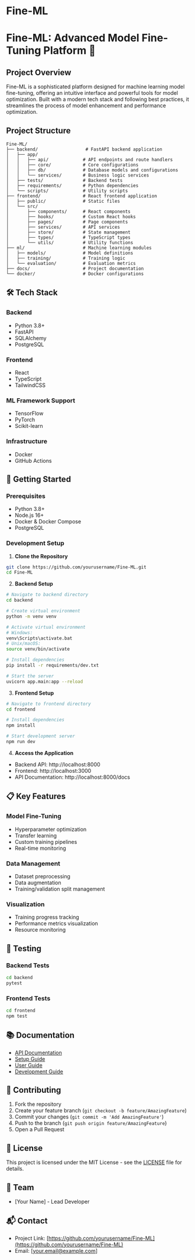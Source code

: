 # Fine-ML
 
# Fine-ML: Advanced Model Fine-Tuning Platform 🚀

## Project Overview
Fine-ML is a sophisticated platform designed for machine learning model fine-tuning, offering an intuitive interface and powerful tools for model optimization. Built with a modern tech stack and following best practices, it streamlines the process of model enhancement and performance optimization.

## Project Structure
```
Fine-ML/
├── backend/                  # FastAPI backend application
│   ├── app/
│   │   ├── api/             # API endpoints and route handlers
│   │   ├── core/            # Core configurations
│   │   ├── db/              # Database models and configurations
│   │   └── services/        # Business logic services
│   ├── tests/               # Backend tests
│   ├── requirements/        # Python dependencies
│   └── scripts/             # Utility scripts
├── frontend/                # React frontend application
│   ├── public/              # Static files
│   └── src/
│       ├── components/      # React components
│       ├── hooks/           # Custom React hooks
│       ├── pages/           # Page components
│       ├── services/        # API services
│       ├── store/           # State management
│       ├── types/           # TypeScript types
│       └── utils/           # Utility functions
├── ml/                      # Machine learning modules
│   ├── models/              # Model definitions
│   ├── training/            # Training logic
│   └── evaluation/          # Evaluation metrics
├── docs/                    # Project documentation
└── docker/                  # Docker configurations
```

## 🛠️ Tech Stack

### Backend
- Python 3.8+
- FastAPI
- SQLAlchemy
- PostgreSQL

### Frontend
- React
- TypeScript
- TailwindCSS

### ML Framework Support
- TensorFlow
- PyTorch
- Scikit-learn

### Infrastructure
- Docker
- GitHub Actions

## 🚀 Getting Started

### Prerequisites
- Python 3.8+
- Node.js 16+
- Docker & Docker Compose
- PostgreSQL

### Development Setup

1. **Clone the Repository**
```bash
git clone https://github.com/yourusername/Fine-ML.git
cd Fine-ML
```

2. **Backend Setup**
```bash
# Navigate to backend directory
cd backend

# Create virtual environment
python -m venv venv

# Activate virtual environment
# Windows:
venv\Scripts\activate.bat
# Unix/macOS:
source venv/bin/activate

# Install dependencies
pip install -r requirements/dev.txt

# Start the server
uvicorn app.main:app --reload
```

3. **Frontend Setup**
```bash
# Navigate to frontend directory
cd frontend

# Install dependencies
npm install

# Start development server
npm run dev
```

4. **Access the Application**
- Backend API: http://localhost:8000
- Frontend: http://localhost:3000
- API Documentation: http://localhost:8000/docs

## 📋 Key Features

### Model Fine-Tuning
- Hyperparameter optimization
- Transfer learning
- Custom training pipelines
- Real-time monitoring

### Data Management
- Dataset preprocessing
- Data augmentation
- Training/validation split management

### Visualization
- Training progress tracking
- Performance metrics visualization
- Resource monitoring

## 🧪 Testing

### Backend Tests
```bash
cd backend
pytest
```

### Frontend Tests
```bash
cd frontend
npm test
```

## 📚 Documentation
- [API Documentation](docs/api/)
- [Setup Guide](docs/setup/)
- [User Guide](docs/usage/)
- [Development Guide](docs/development/)

## 🤝 Contributing
1. Fork the repository
2. Create your feature branch (`git checkout -b feature/AmazingFeature`)
3. Commit your changes (`git commit -m 'Add AmazingFeature'`)
4. Push to the branch (`git push origin feature/AmazingFeature`)
5. Open a Pull Request

## 📝 License
This project is licensed under the MIT License - see the [LICENSE](LICENSE) file for details.

## 👥 Team
- [Your Name] - Lead Developer

## 📬 Contact
- Project Link: [https://github.com/yourusername/Fine-ML](https://github.com/yourusername/Fine-ML)
- Email: [your.email@example.com]